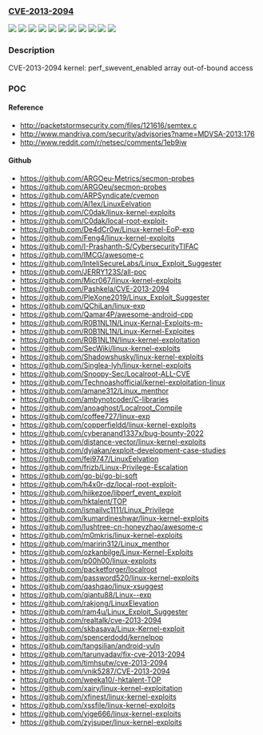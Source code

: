 ### [CVE-2013-2094](https://cve.mitre.org/cgi-bin/cvename.cgi?name=CVE-2013-2094)
![](https://img.shields.io/static/v1?label=Product&message=Red%20Hat%20Enterprise%20Linux%206&color=blue)
![](https://img.shields.io/static/v1?label=Product&message=Red%20Hat%20Enterprise%20Linux%206.1%20EUS%20-%20Server%20Only&color=blue)
![](https://img.shields.io/static/v1?label=Product&message=Red%20Hat%20Enterprise%20Linux%206.2%20EUS%20-%20Server%20and%20Compute%20Node%20Only&color=blue)
![](https://img.shields.io/static/v1?label=Product&message=Red%20Hat%20Enterprise%20Linux%206.3%20EUS%20-%20Server%20and%20Compute%20Node%20Only&color=blue)
![](https://img.shields.io/static/v1?label=Product&message=Red%20Hat%20Enterprise%20MRG%202&color=blue)
![](https://img.shields.io/static/v1?label=Version&message=!%200%3A2.6.32-131.39.1.el6%20&color=brighgreen)
![](https://img.shields.io/static/v1?label=Version&message=!%200%3A2.6.32-220.34.2.el6%20&color=brighgreen)
![](https://img.shields.io/static/v1?label=Version&message=!%200%3A2.6.32-279.25.2.el6%20&color=brighgreen)
![](https://img.shields.io/static/v1?label=Version&message=!%200%3A2.6.32-358.6.2.el6%20&color=brighgreen)
![](https://img.shields.io/static/v1?label=Version&message=!%200%3A3.6.11.2-rt33.39.el6rt%20&color=brighgreen)
![](https://img.shields.io/static/v1?label=Vulnerability&message=Improper%20Restriction%20of%20Operations%20within%20the%20Bounds%20of%20a%20Memory%20Buffer&color=brighgreen)

### Description

CVE-2013-2094 kernel: perf_swevent_enabled array out-of-bound access

### POC

#### Reference
- http://packetstormsecurity.com/files/121616/semtex.c
- http://www.mandriva.com/security/advisories?name=MDVSA-2013:176
- http://www.reddit.com/r/netsec/comments/1eb9iw

#### Github
- https://github.com/ARGOeu-Metrics/secmon-probes
- https://github.com/ARGOeu/secmon-probes
- https://github.com/ARPSyndicate/cvemon
- https://github.com/Al1ex/LinuxEelvation
- https://github.com/C0dak/linux-kernel-exploits
- https://github.com/C0dak/local-root-exploit-
- https://github.com/De4dCr0w/Linux-kernel-EoP-exp
- https://github.com/Feng4/linux-kernel-exploits
- https://github.com/I-Prashanth-S/CybersecurityTIFAC
- https://github.com/IMCG/awesome-c
- https://github.com/InteliSecureLabs/Linux_Exploit_Suggester
- https://github.com/JERRY123S/all-poc
- https://github.com/Micr067/linux-kernel-exploits
- https://github.com/Pashkela/CVE-2013-2094
- https://github.com/PleXone2019/Linux_Exploit_Suggester
- https://github.com/QChiLan/linux-exp
- https://github.com/Qamar4P/awesome-android-cpp
- https://github.com/R0B1NL1N/Linux-Kernal-Exploits-m-
- https://github.com/R0B1NL1N/Linux-Kernel-Exploites
- https://github.com/R0B1NL1N/linux-kernel-exploitation
- https://github.com/SecWiki/linux-kernel-exploits
- https://github.com/Shadowshusky/linux-kernel-exploits
- https://github.com/Singlea-lyh/linux-kernel-exploits
- https://github.com/Snoopy-Sec/Localroot-ALL-CVE
- https://github.com/Technoashofficial/kernel-exploitation-linux
- https://github.com/amane312/Linux_menthor
- https://github.com/ambynotcoder/C-libraries
- https://github.com/anoaghost/Localroot_Compile
- https://github.com/coffee727/linux-exp
- https://github.com/copperfieldd/linux-kernel-exploits
- https://github.com/cyberanand1337x/bug-bounty-2022
- https://github.com/distance-vector/linux-kernel-exploits
- https://github.com/dyjakan/exploit-development-case-studies
- https://github.com/fei9747/LinuxEelvation
- https://github.com/frizb/Linux-Privilege-Escalation
- https://github.com/go-bi/go-bi-soft
- https://github.com/h4x0r-dz/local-root-exploit-
- https://github.com/hiikezoe/libperf_event_exploit
- https://github.com/hktalent/TOP
- https://github.com/ismailvc1111/Linux_Privilege
- https://github.com/kumardineshwar/linux-kernel-exploits
- https://github.com/lushtree-cn-honeyzhao/awesome-c
- https://github.com/m0mkris/linux-kernel-exploits
- https://github.com/maririn312/Linux_menthor
- https://github.com/ozkanbilge/Linux-Kernel-Exploits
- https://github.com/p00h00/linux-exploits
- https://github.com/packetforger/localroot
- https://github.com/password520/linux-kernel-exploits
- https://github.com/qashqao/linux-xsuggest
- https://github.com/qiantu88/Linux--exp
- https://github.com/rakjong/LinuxElevation
- https://github.com/ram4u/Linux_Exploit_Suggester
- https://github.com/realtalk/cve-2013-2094
- https://github.com/skbasava/Linux-Kernel-exploit
- https://github.com/spencerdodd/kernelpop
- https://github.com/tangsilian/android-vuln
- https://github.com/tarunyadav/fix-cve-2013-2094
- https://github.com/timhsutw/cve-2013-2094
- https://github.com/vnik5287/CVE-2013-2094
- https://github.com/weeka10/-hktalent-TOP
- https://github.com/xairy/linux-kernel-exploitation
- https://github.com/xfinest/linux-kernel-exploits
- https://github.com/xssfile/linux-kernel-exploits
- https://github.com/yige666/linux-kernel-exploits
- https://github.com/zyjsuper/linux-kernel-exploits

